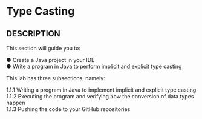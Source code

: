 # Type Casting

## DESCRIPTION

This section will guide you to: 

● Create a Java project in your IDE\
● Write a program in Java to perform implicit and explicit type casting

This lab has three subsections, namely:

1.1.1 Writing a program in Java to implement implicit and explicit type casting\
1.1.2 Executing the program and verifying how the conversion of data types happen\
1.1.3 Pushing the code to your GitHub repositories
